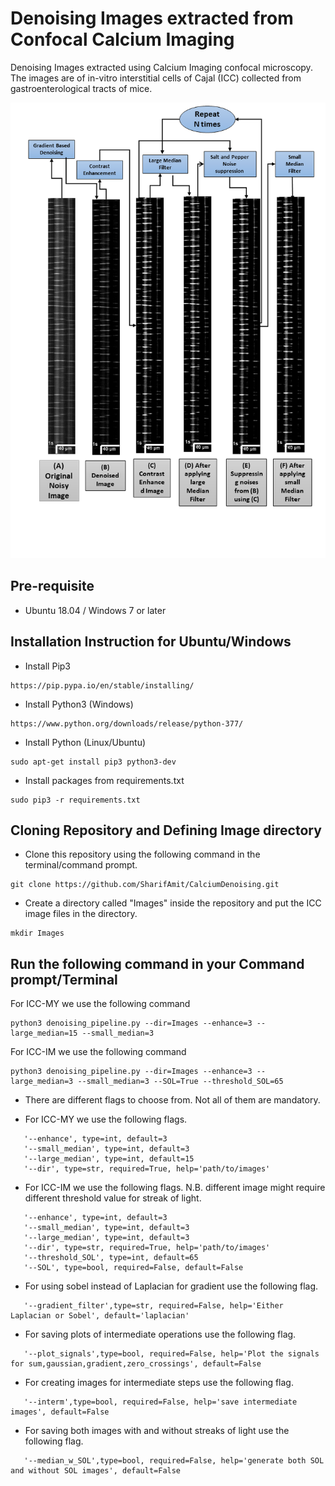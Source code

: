 # Denoising Images extracted from Confocal Calcium Imaging
Denoising Images extracted using Calcium Imaging confocal microscopy. The images are of in-vitro interstitial cells of Cajal (ICC) collected from gastroenterological tracts of mice.

![](img1.png)

## Pre-requisite
- Ubuntu 18.04 / Windows 7 or later

## Installation Instruction for Ubuntu/Windows
- Install Pip3
```
https://pip.pypa.io/en/stable/installing/
```
- Install Python3 (Windows)
```
https://www.python.org/downloads/release/python-377/
```
- Install Python (Linux/Ubuntu)

```
sudo apt-get install pip3 python3-dev
```


- Install packages from requirements.txt
```
sudo pip3 -r requirements.txt
```
## Cloning Repository and Defining Image directory

- Clone this repository using the following command in the terminal/command prompt.
```
git clone https://github.com/SharifAmit/CalciumDenoising.git
```
- Create a directory called "Images" inside the repository and put the ICC image files in the directory.
```
mkdir Images
```
## Run the following command in your Command prompt/Terminal

For ICC-MY we use the following command 

```
python3 denoising_pipeline.py --dir=Images --enhance=3 --large_median=15 --small_median=3
```

For ICC-IM we use the following command 

```
python3 denoising_pipeline.py --dir=Images --enhance=3 --large_median=3 --small_median=3 --SOL=True --threshold_SOL=65
```

- There are different flags to choose from. Not all of them are mandatory.

- For ICC-MY we use the following flags.

```
   '--enhance', type=int, default=3
   '--small_median', type=int, default=3
   '--large_median', type=int, default=15 
   '--dir', type=str, required=True, help='path/to/images'
```

- For ICC-IM we use the following flags. N.B. different image might require different threshold value for streak of light.

```
   '--enhance', type=int, default=3
   '--small_median', type=int, default=3
   '--large_median', type=int, default=3 
   '--dir', type=str, required=True, help='path/to/images'
   '--threshold_SOL', type=int, default=65
   '--SOL', type=bool, required=False, default=False
```
- For using sobel instead of Laplacian for gradient use the following flag.

```
   '--gradient_filter',type=str, required=False, help='Either Laplacian or Sobel', default='laplacian'
```
- For saving plots of intermediate operations use the following flag.
```
   '--plot_signals',type=bool, required=False, help='Plot the signals for sum,gaussian,gradient,zero_crossings', default=False
```
- For creating images for intermediate steps use the following flag.

```
   '--interm',type=bool, required=False, help='save intermediate images', default=False
```
- For saving both images with and without streaks of light use the following flag.

```
   '--median_w_SOL',type=bool, required=False, help='generate both SOL and without SOL images', default=False
```
